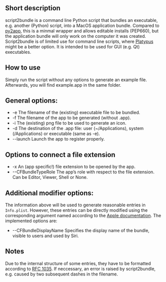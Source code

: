 ## Short description

script2bundle is a command line Python script that bundles an executable, e.g. another (Python) script, into a MacOS application bundle. Compared to [py2app](https://py2app.readthedocs.io/en/latest/), this is a minmal wrapper and allows editable installs (PEP660), but the application bundle will only work on the computer it was created.  Script2bundle is of limited use for command line scripts, where [Platypus](https://sveinbjorn.org/platypus) might be a better option. It is intended to be used for GUI (e.g. Qt) executables.  

## How to use
Simply run the script without any options to generate an example file. Afterwards, you will find example.app in the same folder.

## General options:
- -e The filename of the (existing) executable file to be bundled.
- -f The filename of the app to be generated (without .app).
- -i The (existing) png file to be used to generate an icon.
- -d The destination of the .app file:  user (~/Applications), system (/Applications) or executable (same as -e).
- --launch Launch the app to register properly.

## Options to connect a file extension
- -x An (app specific!) file extension to be opened by the app.
- --CFBundleTypeRole The app’s role with respect to the file extension. Can be Editor, Viewer, Shell or None. 

## Additional modifier options:
The information above will be used to generate reasonable entries in `Info.plist`. However, these entries can be directly modified using the corresponding argument named according to the [Apple documentation](https://developer.apple.com/library/archive/documentation/General/Reference/InfoPlistKeyReference/Articles/CoreFoundationKeys.html). The implemented options are:

- --CFBundleDisplayName Specifies the display name of the bundle, visible to users and used by Siri.

## Notes
Due to the internal structure of some entries, they have to be formatted according to [RFC 1035](https://datatracker.ietf.org/doc/html/rfc1035). If neccessary, an error is raised by script2bundle, e.g. caused by two subsequent dashes in the filename. 